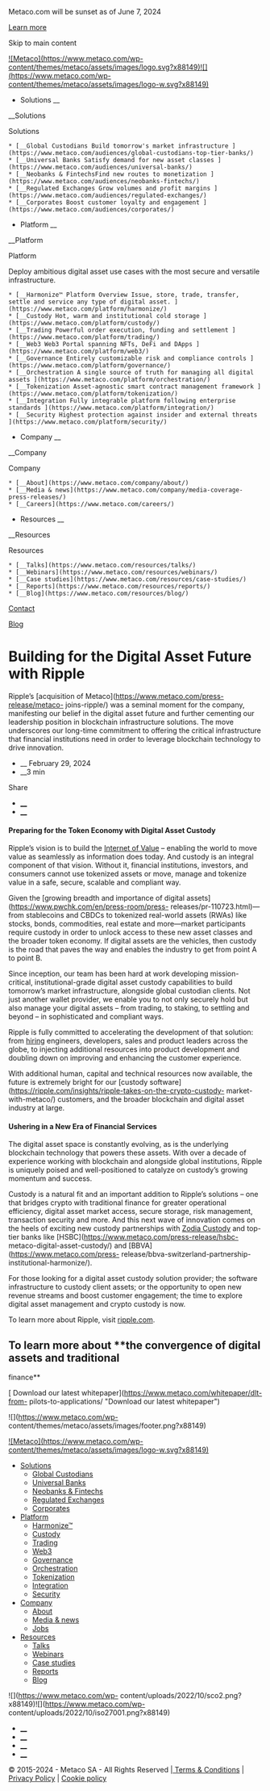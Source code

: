 Metaco.com will be sunset as of June 7, 2024

[Learn more](https://ripple.com/solutions/digital-asset-custody/ "Learn more")

Skip to main content

[![Metaco](https://www.metaco.com/wp-
content/themes/metaco/assets/images/logo.svg?x88149)![](https://www.metaco.com/wp-
content/themes/metaco/assets/images/logo-w.svg?x88149)](https://www.metaco.com)

  * Solutions __

__Solutions

Solutions

    * [__Global Custodians Build tomorrow's market infrastructure ](https://www.metaco.com/audiences/global-custodians-top-tier-banks/)
    * [__Universal Banks Satisfy demand for new asset classes ](https://www.metaco.com/audiences/universal-banks/)
    * [__Neobanks & FintechsFind new routes to monetization ](https://www.metaco.com/audiences/neobanks-fintechs/)
    * [__Regulated Exchanges Grow volumes and profit margins ](https://www.metaco.com/audiences/regulated-exchanges/)
    * [__Corporates Boost customer loyalty and engagement ](https://www.metaco.com/audiences/corporates/)

  * Platform __

__Platform

Platform

Deploy ambitious digital asset use cases with the most secure and versatile
infrastructure.

    * [__Harmonize™ Platform Overview Issue, store, trade, transfer, settle and service any type of digital asset. ](https://www.metaco.com/platform/harmonize/)
    * [__Custody Hot, warm and institutional cold storage ](https://www.metaco.com/platform/custody/)
    * [__Trading Powerful order execution, funding and settlement ](https://www.metaco.com/platform/trading/)
    * [__Web3 Web3 Portal spanning NFTs, DeFi and DApps ](https://www.metaco.com/platform/web3/)
    * [__Governance Entirely customizable risk and compliance controls ](https://www.metaco.com/platform/governance/)
    * [__Orchestration A single source of truth for managing all digital assets ](https://www.metaco.com/platform/orchestration/)
    * [__Tokenization Asset-agnostic smart contract management framework ](https://www.metaco.com/platform/tokenization/)
    * [__Integration Fully integrable platform following enterprise standards ](https://www.metaco.com/platform/integration/)
    * [__Security Highest protection against insider and external threats ](https://www.metaco.com/platform/security/)

  * Company __

__Company

Company

    * [__About](https://www.metaco.com/company/about/)
    * [__Media & news](https://www.metaco.com/company/media-coverage-press-releases/)
    * [__Careers](https://www.metaco.com/careers/)

  * Resources __

__Resources

Resources

    * [__Talks](https://www.metaco.com/resources/talks/)
    * [__Webinars](https://www.metaco.com/resources/webinars/)
    * [__Case studies](https://www.metaco.com/resources/case-studies/)
    * [__Reports](https://www.metaco.com/resources/reports/)
    * [__Blog](https://www.metaco.com/resources/blog/)

[Contact](https://www.metaco.com/contact/ "Contact")

[Blog](https://www.metaco.com/category/blog/)

# Building for the Digital Asset Future with Ripple

Ripple’s [acquisition of Metaco](https://www.metaco.com/press-release/metaco-
joins-ripple/) was a seminal moment for the company, manifesting our belief in
the digital asset future and further cementing our leadership position in
blockchain infrastructure solutions. The move underscores our long-time
commitment to offering the critical infrastructure that financial institutions
need in order to leverage blockchain technology to drive innovation.

  * __ February 29, 2024
  *  __3 min

Share

  * [ __](https://www.linkedin.com/sharing/share-offsite/?url=https%3A%2F%2Fwww.metaco.com%2Fblog%2Fbuilding-digital-asset-future-with-ripple%2F)
  * [__](https://twitter.com/intent/tweet?text=Metaco+https%3A%2F%2Fwww.metaco.com%2Fblog%2Fbuilding-digital-asset-future-with-ripple%2F+via+%40metaco_sa)

#### **Preparing for the Token Economy with Digital Asset Custody**

Ripple’s vision is to build the [Internet of
Value](https://ripple.com/company/) – enabling the world to move value as
seamlessly as information does today. And custody is an integral component of
that vision. Without it, financial institutions, investors, and consumers
cannot use tokenized assets or move, manage and tokenize value in a safe,
secure, scalable and compliant way.

Given the [growing breadth and importance of digital
assets](https://www.pwchk.com/en/press-room/press-
releases/pr-110723.html)—from stablecoins and CBDCs to tokenized real-world
assets (RWAs) like stocks, bonds, commodities, real estate and more—market
participants require custody in order to unlock access to these new asset
classes and the broader token economy. If digital assets are the vehicles,
then custody is the road that paves the way and enables the industry to get
from point A to point B.

Since inception, our team has been hard at work developing mission-critical,
institutional-grade digital asset custody capabilities to build tomorrow’s
market infrastructure, alongside global custodian clients. Not just another
wallet provider, we enable you to not only securely hold but also manage your
digital assets – from trading, to staking, to settling and beyond – in
sophisticated and compliant ways.

Ripple is fully committed to accelerating the development of that solution:
from [hiring](https://ripple.com/careers/) engineers, developers, sales and
product leaders across the globe, to injecting additional resources into
product development and doubling down on improving and enhancing the customer
experience.

With additional human, capital and technical resources now available, the
future is extremely bright for our [custody
software](https://ripple.com/insights/ripple-takes-on-the-crypto-custody-
market-with-metaco/) customers, and the broader blockchain and digital asset
industry at large.

#### **Ushering in a New Era of Financial Services**

The digital asset space is constantly evolving, as is the underlying
blockchain technology that powers these assets. With over a decade of
experience working with blockchain and alongside global institutions, Ripple
is uniquely poised and well-positioned to catalyze on custody’s growing
momentum and success.

Custody is a natural fit and an important addition to Ripple’s solutions – one
that bridges crypto with traditional finance for greater operational
efficiency, digital asset market access, secure storage, risk management,
transaction security and more. And this next wave of innovation comes on the
heels of exciting new custody partnerships with [Zodia
Custody](https://www.metaco.com/press-release/zodia-custody-metaco-network/)
and top-tier banks like [HSBC](https://www.metaco.com/press-release/hsbc-
metaco-digital-asset-custody/) and [BBVA](https://www.metaco.com/press-
release/bbva-switzerland-partnership-institutional-harmonize/).

For those looking for a digital asset custody solution provider; the software
infrastructure to custody client assets; or the opportunity to open new
revenue streams and boost customer engagement; the time to explore digital
asset management and crypto custody is now.

To learn more about Ripple, visit [ripple.com](https://ripple.com/).

## To learn more about **the convergence of digital assets and traditional
finance**

[ Download our latest whitepaper](https://www.metaco.com/whitepaper/dlt-from-
pilots-to-applications/ "Download our latest whitepaper")

![](https://www.metaco.com/wp-
content/themes/metaco/assets/images/footer.png?x88149)

[![Metaco](https://www.metaco.com/wp-
content/themes/metaco/assets/images/logo-w.svg?x88149)](https://www.metaco.com)

  * [Solutions](https://www.metaco.com/audiences/)
    * [Global Custodians](https://www.metaco.com/audiences/global-custodians-top-tier-banks/)
    * [Universal Banks](https://www.metaco.com/audiences/universal-banks/)
    * [Neobanks & Fintechs](https://www.metaco.com/audiences/neobanks-fintechs/)
    * [Regulated Exchanges](https://www.metaco.com/audiences/regulated-exchanges/)
    * [Corporates](https://www.metaco.com/audiences/corporates/)
  * [Platform](https://www.metaco.com/platform/)
    * [Harmonize™](https://www.metaco.com/platform/harmonize/)
    * [Custody](https://www.metaco.com/platform/custody/)
    * [Trading](https://www.metaco.com/platform/trading/)
    * [Web3](https://www.metaco.com/platform/web3/)
    * [Governance](https://www.metaco.com/platform/governance/)
    * [Orchestration](https://www.metaco.com/platform/orchestration/)
    * [Tokenization](https://www.metaco.com/platform/tokenization/)
    * [Integration](https://www.metaco.com/platform/integration/)
    * [Security](https://www.metaco.com/platform/security/)
  * [Company](https://www.metaco.com/company/media-coverage-press-releases/)
    * [About](https://www.metaco.com/company/about/)
    * [Media & news](https://www.metaco.com/company/media-coverage-press-releases/)
    * [Jobs](https://www.metaco.com/jobs/)
  * [Resources](https://www.metaco.com/resources/)
    * [Talks](https://www.metaco.com/resources/talks/)
    * [Webinars](https://www.metaco.com/resources/webinars/)
    * [Case studies](https://www.metaco.com/resources/case-studies/)
    * [Reports](https://www.metaco.com/resources/reports/)
    * [Blog](https://www.metaco.com/resources/blog/)

![](https://www.metaco.com/wp-
content/uploads/2022/10/sco2.png?x88149)![](https://www.metaco.com/wp-
content/uploads/2022/10/iso27001.png?x88149)

  * [__](https://www.twitter.com/metaco_sa "Twitter: Follow Metaco \(open in new window\)")
  * [__](https://www.linkedin.com/company/metaco-ag/ "Linkedin: Follow Metaco \(open in new window\)")
  * [__](https://www.youtube.com/channel/UC4MLOKnJD9bXfHVXMnHM7ow "Youtube: Follow Metaco \(open in new window\)")
  * [__](https://open.spotify.com/show/0IiI7iftR3F3RqinfJbpRT "Spotify: Follow Metaco \(open in new window\)")

© 2015-2024 - Metaco SA - All Rights Reserved |[ Terms & Conditions](https://www.metaco.com/terms-conditions/) | [Privacy Policy](https://www.metaco.com/privacy-policy/) | [Cookie policy](https://www.metaco.com/cookie-policy/)

